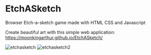 # EtchASketch
Browser Etch-a-sketch game made with HTML CSS and Javascript

Create beautiful art with this simple web application: https://moonkingarthur.github.io/EtchASketch/

![etchasketch](https://user-images.githubusercontent.com/48981108/56345839-b287b800-618e-11e9-8634-cdd5ddb30a84.png) ![etchasketch2](https://user-images.githubusercontent.com/48981108/56403825-2c707d80-6231-11e9-89f0-bd73e62e9117.png)

